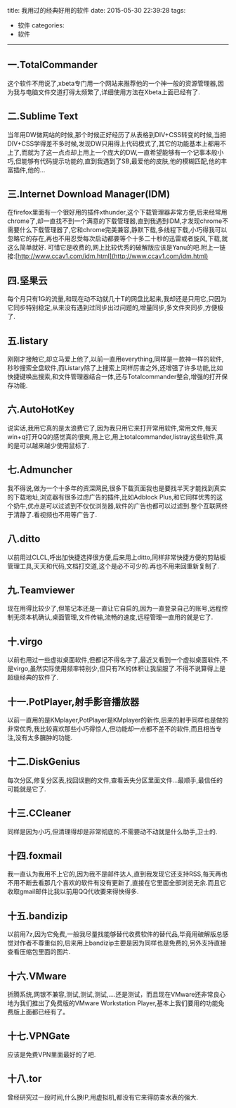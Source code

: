 title: 我用过的经典好用的软件
date: 2015-05-30 22:39:28
tags: 
- 软件
categories: 
- 软件
---

## 一.TotalCommander
这个软件不用说了,xbeta专门用一个网站来推荐他的一个神一般的资源管理器,因为我与电脑文件交道打得太频繁了,详细使用方法在Xbeta上面已经有了.
<!-- more -->
## 二.Sublime Text
当年用DW做网站的时候,那个时候正好经历了从表格到DIV+CSS转变的时候,当把DIV+CSS学得差不多时候,发现DW只用得上代码模式了,其它的功能基本上都用不上了,而就为了这一点点却上用上一个庞大的DW,一直希望能够有一个记事本般小巧,但能够有代码提示功能的,直到我遇到了SB,最爱他的皮肤,他的模糊匹配,他的丰富插件,他的...

## 三.Internet Download Manager(IDM)
在firefox里面有一个很好用的插件xthunder,这个下载管理器非常方便,后来经常用chrome了,却一直找不到一个满意的下载管理器,直到我遇到IDM,才发现chrome不需要什么下载管理器了,它和chrome完美兼容,静默下载,多线程下载,小巧得我可以忽略它的存在,再也不用忍受每次启动都要等个十多二十秒的迅雷或者旋风,下载,就这么简单就好.
可惜它是收费的,网上比较优秀的破解版应该是Yanu的吧.附上一链接:[http://www.ccav1.com/idm.html](http://www.ccav1.com/idm.html)

## 四.坚果云
每个月只有1G的流量,和现在动不动就几十T的网盘比起来,我却还是只用它,只因为它同步特别稳定,从来没有遇到过同步出过问题的,增量同步,多文件夹同步,方便极了.

## 五.listary
刚刚才接触它,却立马爱上他了,以前一直用everything,同样是一款神一样的软件,秒秒搜索全盘软件,而Listary除了上搜索上同样厉害之外,还增强了许多功能,比如快捷键唤出搜索,和文件管理器结合一体,还与Totalcommander整合,增强的打开保存功能.

## 六.AutoHotKey
说实话,我用它真的是太浪费它了,因为我只用它来打开常用软件,常用文件,每天win+q打开QQ的感觉真的很爽,用上它,用上totalcommander,listray这些软件,真的是可以越来越少使用鼠标了.

## 七.Admuncher
我不得说,做为一个十多年的资深网民,很多下载页面我也是要找半天才能找到真实的下载地址,浏览器有很多过虑广告的插件,比如Adblock Plus,和它同样优秀的这个奶牛,优点是可以过滤到不仅仅浏览器,软件的广告也都可以过滤到.整个互联网终于清静了.看视频也不用等广告了.

## 八.ditto
以前用过CLCL,呼出加快捷选择很方便,后来用上ditto,同样非常快捷方便的剪贴板管理工具,天天和代码,文档打交道,这个是必不可少的.再也不用来回重新复制了.

## 九.Teamviewer
现在用得比较少了,但笔记本还是一直让它自启的,因为一直登录自己的账号,远程控制无须本机确认,桌面管理,文件传输,流畅的速度,远程管理一直用的就是它了.

## 十.virgo
以前也用过一些虚拟桌面软件,但都记不得名字了,最近又看到一个虚拟桌面软件,不是virgo,虽然实际使用频率特别少,但只有7K的体积让我屈服了.不得不说算得上是超级经典的软件了.

## 十一.PotPlayer,射手影音播放器
以前一直用的是KMplayer,PotPlayer是KMplayer的新作,后来的射手同样也是做的非常优秀,我比较喜欢那些小巧得惊人,但功能却一点都不差不的软件,而且相当专注,没有太多臃肿的功能.

## 十二.DiskGenius
每次分区,修复分区表,找回误删的文件,查看丢失分区里面文件...最顺手,最信任的可能就是它了.

## 十三.CCleaner
同样是因为小巧,但清理得却是非常彻底的.不需要动不动就是什么助手,卫士的.

## 十四.foxmail
我一直认为我用不上它的,因为我不是邮件达人,直到我发现它还支持RSS,每天再也不用不断去看那几个喜欢的软件有没有更新了,直接在它里面全部浏览无余.而且它收取gmail邮件比我以前用QQ代收要来得快得多.

## 十五.bandizip
以前用7z,因为它免费,一般我尽量找能够替代收费软件的替代品,毕竟用破解版总感觉对作者不尊重似的,后来用上bandizip主要是因为同样也是免费的,另外支持直接查看压缩包里面的图片.

## 十六.VMware
折腾系统,网银不兼容,测试,测试,测试,....还是测试，而且现在VMware还非常良心地为我们推出了免费版的VMware Workstation Player,基本上我们要用的功能免费版上面都已经有了。

## 十七.VPNGate
应该是免费VPN里面最好的了吧.

## 十八.tor
曾经研究过一段时间,什么换IP,用虚拟机,都没有它来得防查水表的强大.

